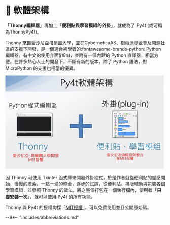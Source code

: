 # 💛 軟體架構

「**Thonny編輯器**」再加上「**便利貼與學習模組的外掛**」，就成為了 Py4t (或可稱為ThonnyPy4t)。

Thonny 來自愛沙尼亞塔爾圖大學，並在CyberneticaAS、樹莓派基金會及開源社區的支援下開發。是一個適合初學者的:fontawesome-brands-python: Python 編輯器，有中文的使用介面(i18n)，並附有一個內建的 Python 直譯器，相當方便。在許多熱心人士的開發下，不斷有新的版本，除了 Python 語法，對 MicroPython 的支援也相當的優異。

![Py4t軟體架構](architecture.jpg)

因 Thonny 可使用 Tkinter 函式庫來開發外掛程式，於是作者就從便利貼的靈感開始，慢慢的摸索，一點一滴的整合，逐步的試誤，從便利貼、排版輔助與包裝各個學習模組，並參照 Thonny 的做法，將之整個打包在一個執行檔內，使用者「**只要安裝一次**」，就可以使用 Py4t 的所有功能。

Thonny 與 Py4t 的授權均採「[MIT授權](https://github.com/beardad1975/py4t/blob/master/LICENSE.txt)」，可以免費使用並且公開原始碼。

--8<-- "includes/abbreviations.md"